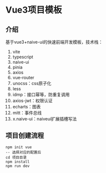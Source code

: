 # Vue3项目模板

## 介绍

基于vue3+naive-ui的快速前端开发模板，技术栈：

1. vite
2. typescript
3. naive-ui
4. pinia
5. axios
6. vue-router
7. unocss：css原子化
8. less 
9. idmp：接口幂等，防重复调用
10. axios-jwt：权限认证
11. echarts：图表
12. mitt：事件总线
13. x.naive-ui：naiveui扩展插槽写法

## 项目创建流程

```shell
npm init vue
-- 选择对应的配置后
cd 项目目录
npm install 
npm run dev
```






